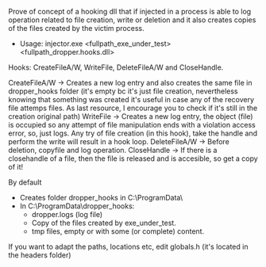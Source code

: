 Prove of concept of a hooking dll that if injected in a process is able to log operation related to file creation, write or deletion and it also creates copies of the files created by the victim process.

- Usage: 
injector.exe <fullpath_exe_under_test> <fullpath_dropper.hooks.dll>

Hooks:  CreateFileA/W, WriteFile, DeleteFileA/W and CloseHandle.

CreateFileA/W -> Creates a new log entry and also creates the same file in dropper_hooks folder (it's empty bc it's just file creation, nevertheless knowing that something was created it's useful in case any of the recovery file attemps files. As last resource, I encourage you to check if it's still in the creation  original path)
WriteFile     -> Creates a new log entry, the object (file) is occupied so any attempt of file manipulation ends with a violation access error, so, just logs. Any try of file creation (in this hook), take the handle and perform the write will result in a hook loop.
DeleteFileA/W -> Before deletion, copyfile and log operation.
CloseHandle   -> If there is a closehandle of a file, then the file is released and is accesible, so get a copy of it!


By default

 - Creates folder dropper_hooks in C:\ProgramData\  
 - In C:\ProgramData\dropper_hooks:
     -  dropper.logs (log file)
     - Copy of the files created by exe_under_test.
     - tmp files, empty or with some (or complete) content.
  
  If you want to adapt the paths, locations etc, edit globals.h (it's located in the headers folder)
